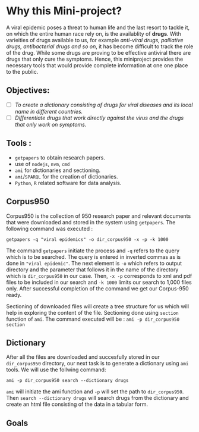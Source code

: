 # Why this Mini-project?
A viral epidemic poses a threat to human life and the last resort to tackle it, on which the entire human race rely on, is the availablity of **drugs**. With varieities of drugs available to us, for example *anti-viral drugs, palliative drugs, antibacterial drugs and so on*, it has become difficult to track the role of the drug. While some drugs are proving to be effective antiviral there are drugs that only cure the symptoms. Hence, this miniproject provides the necessary tools that would provide complete information at one one place to the public.
## Objectives:
- [ ] *To create a dictionary consisting of drugs for viral diseases and its local name in different countries.*
- [ ] *Differentiate drugs that work directly against the virus and the drugs that only work on symptoms.*

## Tools :
- `getpapers` to obtain research papers.
- use of `nodejs`, `nvm`, `cmd`
- `ami` for dictionaries and sectioning.
- `ami`/`SPARQL` for the creation of dictionaries.
- `Python`, `R` related software for data analysis.
## Corpus950
Corpus950 is the collection of 950 research paper and relevant documents that were downloaded and stored in the system using `getpapers`. The following command was executed :

`getpapers -q "viral epidemics" -o dir_corpus950 -x -p -k 1000`

The command `getpapers` initiate the process and `-q` refers to the query which is to be searched. The query is entered in inverted commas as is done in `"viral epidemic"`. The next element is `-o` which refers to output directory and the parameter that follows it in the name of the directory which is `dir_corpus950` in our case. Then, `-x -p` corresponds to xml and pdf files to be included in our search and `-k 1000` limits our search to 1,000 files only. After successful completion of the command we get our Corpus-950 ready.

Sectioning of downloaded files will create a tree structure for us which will help in exploring the content of the file. Sectioning done using `section` function of `ami`.
The command executed will be :
`ami -p dir_corpus950 section`


## Dictionary
After all the files are downloaded and succesfully stored in our `dir_corpus950` directory, our next task is to generate a dictionary using `ami` tools. We will use the follwing command:

`ami -p dir_corpus950 search --dictionary drugs`

`ami` will initiate the ami function and `-p` will set the path to `dir_corpus950`. Then `search --dictionary drugs` will search drugs from the dictionary and create an html file consisting of the data in a tabular form.

## Goals
